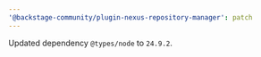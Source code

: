 ```yaml
---
'@backstage-community/plugin-nexus-repository-manager': patch
---
```


Updated dependency `@types/node` to `24.9.2`.
